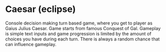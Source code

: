 # Caesar (eclipse)
Console decision making turn based game, where you get to player as Gaius Julius Caesar. Game starts from famous Conquest of Gal. Gameplay is simple text inputs and game progression is limited by the amount of choices you have during each turn. There is always a random chance that can influence gameplay.
